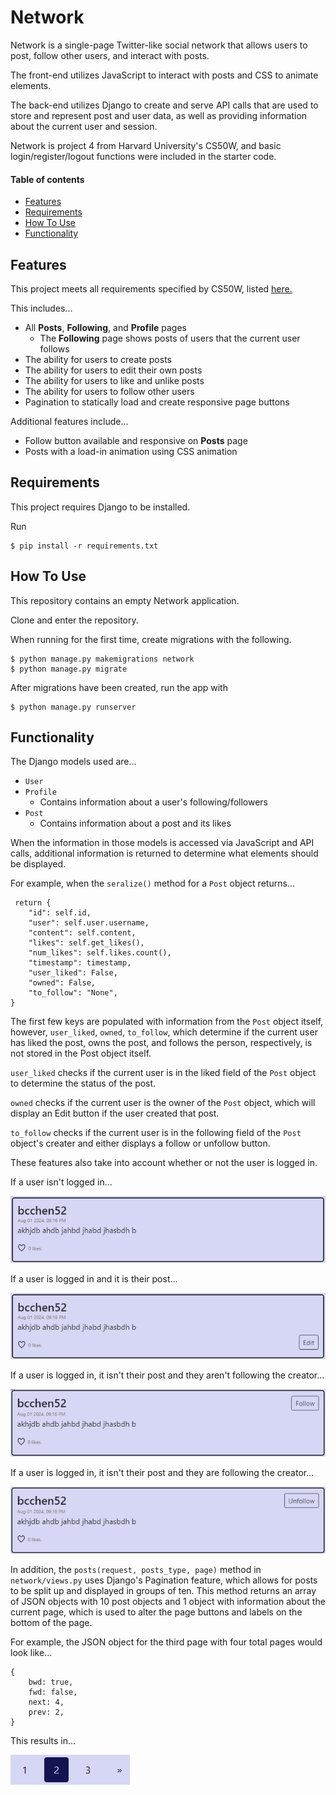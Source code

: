 # Network

Network is a single-page Twitter-like social network that allows users to post, follow other users, and interact with posts.

The front-end utilizes JavaScript to interact with posts and CSS to animate elements.

The back-end utilizes Django to create and serve API calls that are used to store and represent post and user data, as well as providing information about the current user and session. 

Network is project 4 from Harvard University's CS50W, and basic login/register/logout functions were included in the starter code. 

#### Table of contents
- [Features](#features)
- [Requirements](#requirements)
- [How To Use](#how-to-use)
- [Functionality](#functionality)

## Features

This project meets all requirements specified by CS50W, listed [here.](https://cs50.harvard.edu/web/2020/projects/4/network/)

This includes...
- All **Posts**, **Following**, and **Profile** pages
    - The **Following** page shows posts of users that the current user follows
- The ability for users to create posts
- The ability for users to edit their own posts
- The ability for users to like and unlike posts
- The ability for users to follow other users
- Pagination to statically load and create responsive page buttons


Additional features include...
- Follow button available and responsive on **Posts** page
- Posts with a load-in animation using CSS animation

## Requirements

This project requires Django to be installed.

Run

    $ pip install -r requirements.txt

## How To Use

This repository contains an empty Network application. 

Clone and enter the repository.

When running for the first time, create migrations with the following.

    $ python manage.py makemigrations network
    $ python manage.py migrate

After migrations have been created, run the app with 

    $ python manage.py runserver

## Functionality

The Django models used are...
- `User`
- `Profile`
    - Contains information about a user's following/followers
- `Post`
    - Contains information about a post and its likes

When the information in those models is accessed via JavaScript and API calls, additional information is returned to determine what elements should be displayed.

For example, when the `seralize()` method for a `Post` object returns...
```
 return {
    "id": self.id,
    "user": self.user.username,
    "content": self.content,
    "likes": self.get_likes(),
    "num_likes": self.likes.count(),
    "timestamp": timestamp,
    "user_liked": False,
    "owned": False,
    "to_follow": "None",
}
```

The first few keys are populated with information from the `Post` object itself, however, `user_liked`, `owned`, `to_follow`, which determine if the current user has liked the post, owns the post, and follows the person, respectively, is not stored in the Post object itself. 

`user_liked` checks if the current user is in the liked field of the `Post` object to determine the status of the post. 

`owned` checks if the current user is the owner of the `Post` object, which will display an Edit button if the user created that post.

`to_follow` checks if the current user is in the following field of the `Post` object's creater and either displays a follow or unfollow button.

These features also take into account whether or not the user is logged in.

If a user isn't logged in...

![post if user logged out](media/logged_out_example.png)

If a user is logged in and it is their post...

![post if user created](media/edit_button_example.png)

If a user is logged in, it isn't their post and they aren't following the creator...

![post if user not following](media/user_not_following_example.png)

If a user is logged in, it isn't their post and they are following the creator...

![post if user following](media/user_following_example.png)

In addition, the `posts(request, posts_type, page)` method in `network/views.py` uses Django's Pagination feature, which allows for posts to be split up and displayed in groups of ten. This method returns an array of JSON objects with 10 post objects and 1 object with information about the current page, which is used to alter the page buttons and labels on the bottom of the page. 

For example, the JSON object for the third page with four total pages would look like...
```
{ 
    bwd: true,
    fwd: false,
    next: 4,
    prev: 2,
}
```

This results in...

![pagination example](media/pagination_example.png)


